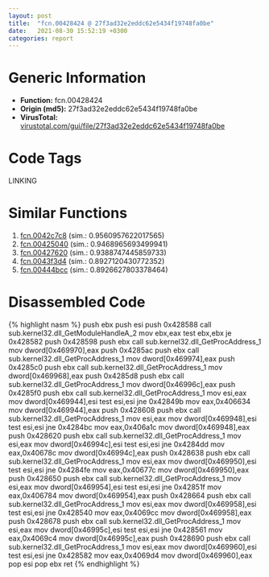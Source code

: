 ```yaml
---
layout: post
title:  "fcn.00428424 @ 27f3ad32e2eddc62e5434f19748fa0be"
date:   2021-08-30 15:52:19 +0300
categories: report
---
```


# Generic Information
- **Function:** fcn.00428424
- **Origin (md5):** 27f3ad32e2eddc62e5434f19748fa0be
- **VirusTotal:** [virustotal.com/gui/file/27f3ad32e2eddc62e5434f19748fa0be][virustotal_ref]

# Code Tags
<span class="tag" id="LINKING">LINKING</span>


# Similar Functions

1. [fcn.0042c7c8][similar_1_ref] (sim.: 0.9560957622017565)
2. [fcn.00425040][similar_2_ref] (sim.: 0.9468965693499941)
3. [fcn.00427620][similar_3_ref] (sim.: 0.9388747445859733)
4. [fcn.0043f3d4][similar_4_ref] (sim.: 0.8927120430772352)
5. [fcn.00444bcc][similar_5_ref] (sim.: 0.8926627803378464)


# Disassembled Code

{% highlight nasm %}
push ebx
push esi
push 0x428588
call sub.kernel32.dll_GetModuleHandleA_2
mov ebx,eax
test ebx,ebx
je 0x428582
push 0x428598
push ebx
call sub.kernel32.dll_GetProcAddress_1
mov dword[0x469970],eax
push 0x4285ac
push ebx
call sub.kernel32.dll_GetProcAddress_1
mov dword[0x469974],eax
push 0x4285c0
push ebx
call sub.kernel32.dll_GetProcAddress_1
mov dword[0x469968],eax
push 0x4285d8
push ebx
call sub.kernel32.dll_GetProcAddress_1
mov dword[0x46996c],eax
push 0x4285f0
push ebx
call sub.kernel32.dll_GetProcAddress_1
mov esi,eax
mov dword[0x469944],esi
test esi,esi
jne 0x42849b
mov eax,0x406634
mov dword[0x469944],eax
push 0x428608
push ebx
call sub.kernel32.dll_GetProcAddress_1
mov esi,eax
mov dword[0x469948],esi
test esi,esi
jne 0x4284bc
mov eax,0x406a1c
mov dword[0x469948],eax
push 0x428620
push ebx
call sub.kernel32.dll_GetProcAddress_1
mov esi,eax
mov dword[0x46994c],esi
test esi,esi
jne 0x4284dd
mov eax,0x40678c
mov dword[0x46994c],eax
push 0x428638
push ebx
call sub.kernel32.dll_GetProcAddress_1
mov esi,eax
mov dword[0x469950],esi
test esi,esi
jne 0x4284fe
mov eax,0x40677c
mov dword[0x469950],eax
push 0x428650
push ebx
call sub.kernel32.dll_GetProcAddress_1
mov esi,eax
mov dword[0x469954],esi
test esi,esi
jne 0x42851f
mov eax,0x406784
mov dword[0x469954],eax
push 0x428664
push ebx
call sub.kernel32.dll_GetProcAddress_1
mov esi,eax
mov dword[0x469958],esi
test esi,esi
jne 0x428540
mov eax,0x4069cc
mov dword[0x469958],eax
push 0x428678
push ebx
call sub.kernel32.dll_GetProcAddress_1
mov esi,eax
mov dword[0x46995c],esi
test esi,esi
jne 0x428561
mov eax,0x4069c4
mov dword[0x46995c],eax
push 0x428690
push ebx
call sub.kernel32.dll_GetProcAddress_1
mov esi,eax
mov dword[0x469960],esi
test esi,esi
jne 0x428582
mov eax,0x4069d4
mov dword[0x469960],eax
pop esi
pop ebx
ret 
{% endhighlight %}


[similar_1_ref]: /report/fcn.0042c7c8@6635b2bf1f4673ef3a7d242a02608d58
[similar_2_ref]: /report/fcn.00425040@2ba145d6678d721baeb8d825fab7c600
[similar_3_ref]: /report/fcn.00427620@8aa4eec8eb0ac35fe10d9e0394d3dbe4
[similar_4_ref]: /report/fcn.0043f3d4@8aa4eec8eb0ac35fe10d9e0394d3dbe4
[similar_5_ref]: /report/fcn.00444bcc@27f3ad32e2eddc62e5434f19748fa0be
[virustotal_ref]: https://www.virustotal.com/gui/file/27f3ad32e2eddc62e5434f19748fa0be